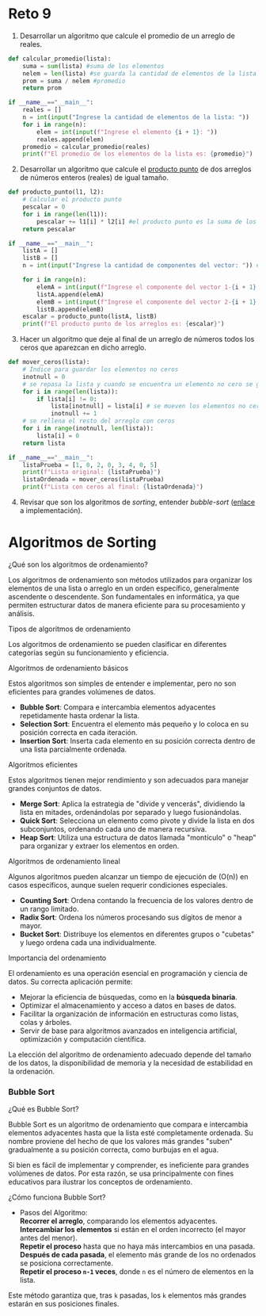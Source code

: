 # Reto 9

1. Desarrollar un algoritmo que calcule el promedio de un arreglo de reales.
```python
def calcular_promedio(lista):
    suma = sum(lista) #suma de los elementos
    nelem = len(lista) #se guarda la cantidad de elementos de la lista
    prom = suma / nelem #promedio
    return prom

if __name__=="__main__":
    reales = []
    n = int(input("Ingrese la cantidad de elementos de la lista: "))
    for i in range(n):
        elem = int(input(f"Ingrese el elemento {i + 1}: "))
        reales.append(elem)
    promedio = calcular_promedio(reales)
    print(f"El promedio de los elementos de la lista es: {promedio}")
```
2. Desarrollar un algoritmo que calcule el [producto punto](https://www.cuemath.com/algebra/dot-product/) de dos arreglos de números enteros (reales) de igual tamaño.
```python
def producto_punto(l1, l2):
    # Calcular el producto punto
    pescalar = 0
    for i in range(len(l1)):
        pescalar += l1[i] * l2[i] #el producto punto es la suma de los productos de sus correspondientes coordenadas
    return pescalar

if __name__=="__main__":
    listA = []
    listB = []
    n = int(input("Ingrese la cantidad de componentes del vector: ")) #se asegura que los dos vectores tengan el mismo tamaño

    for i in range(n):
        elemA = int(input(f"Ingrese el componente del vector 1-{i + 1}: "))
        listA.append(elemA)
        elemB = int(input(f"Ingrese el componente del vector 2-{i + 1}: "))
        listB.append(elemB)
    escalar = producto_punto(listA, listB)
    print(f"El producto punto de los arreglos es: {escalar}")

```
3. Hacer un algoritmo que deje al final de un arreglo de números todos los ceros que aparezcan en dicho arreglo.
```python
def mover_ceros(lista):
    # Índice para guardar los elementos no ceros
    inotnull = 0
    # se repasa la lista y cuando se encuentra un elemento no cero se guarda en inotnull
    for i in range(len(lista)):
        if lista[i] != 0:
            lista[inotnull] = lista[i] # se mueven los elementos no cero a las primeras posiciones
            inotnull += 1
    # se rellena el resto del arreglo con ceros
    for i in range(inotnull, len(lista)):
        lista[i] = 0
    return lista

if __name__=="__main__":
    listaPrueba = [1, 0, 2, 0, 3, 4, 0, 5]
    print(f"Lista original: {listaPrueba}")
    listaOrdenada = mover_ceros(listaPrueba)
    print(f"Lista con ceros al final: {listaOrdenada}")
```
4. Revisar que son los algoritmos de *sorting*, entender *bubble-sort* ([enlace](https://www.geeksforgeeks.org/bubble-sort/) a implementación).

# Algoritmos de Sorting

¿Qué son los algoritmos de ordenamiento?

Los algoritmos de ordenamiento son métodos utilizados para organizar los elementos de una lista o arreglo en un orden específico, generalmente ascendente o descendente. Son fundamentales en informática, ya que permiten estructurar datos de manera eficiente para su procesamiento y análisis.

Tipos de algoritmos de ordenamiento

Los algoritmos de ordenamiento se pueden clasificar en diferentes categorías según su funcionamiento y eficiencia.

Algoritmos de ordenamiento básicos

Estos algoritmos son simples de entender e implementar, pero no son eficientes para grandes volúmenes de datos.

- **Bubble Sort**: Compara e intercambia elementos adyacentes repetidamente hasta ordenar la lista.
- **Selection Sort**: Encuentra el elemento más pequeño y lo coloca en su posición correcta en cada iteración.
- **Insertion Sort**: Inserta cada elemento en su posición correcta dentro de una lista parcialmente ordenada.

Algoritmos eficientes

Estos algoritmos tienen mejor rendimiento y son adecuados para manejar grandes conjuntos de datos.

- **Merge Sort**: Aplica la estrategia de "divide y vencerás", dividiendo la lista en mitades, ordenándolas por separado y luego fusionándolas.
- **Quick Sort**: Selecciona un elemento como pivote y divide la lista en dos subconjuntos, ordenando cada uno de manera recursiva.
- **Heap Sort**: Utiliza una estructura de datos llamada "montículo" o "heap" para organizar y extraer los elementos en orden.

Algoritmos de ordenamiento lineal

Algunos algoritmos pueden alcanzar un tiempo de ejecución de \(O(n)\) en casos específicos, aunque suelen requerir condiciones especiales.

- **Counting Sort**: Ordena contando la frecuencia de los valores dentro de un rango limitado.
- **Radix Sort**: Ordena los números procesando sus dígitos de menor a mayor.
- **Bucket Sort**: Distribuye los elementos en diferentes grupos o "cubetas" y luego ordena cada una individualmente.

Importancia del ordenamiento

El ordenamiento es una operación esencial en programación y ciencia de datos. Su correcta aplicación permite:

- Mejorar la eficiencia de búsquedas, como en la **búsqueda binaria**.
- Optimizar el almacenamiento y acceso a datos en bases de datos.
- Facilitar la organización de información en estructuras como listas, colas y árboles.
- Servir de base para algoritmos avanzados en inteligencia artificial, optimización y computación científica.

La elección del algoritmo de ordenamiento adecuado depende del tamaño de los datos, la disponibilidad de memoria y la necesidad de estabilidad en la ordenación.

### Bubble Sort

¿Qué es Bubble Sort?  

Bubble Sort es un algoritmo de ordenamiento que compara e intercambia elementos adyacentes hasta que la lista esté completamente ordenada. Su nombre proviene del hecho de que los valores más grandes "suben" gradualmente a su posición correcta, como burbujas en el agua.  

Si bien es fácil de implementar y comprender, es ineficiente para grandes volúmenes de datos. Por esta razón, se usa principalmente con fines educativos para ilustrar los conceptos de ordenamiento.  

¿Cómo funciona Bubble Sort?  

* Pasos del Algoritmo:  
**Recorrer el arreglo**, comparando los elementos adyacentes.  
**Intercambiar los elementos** si están en el orden incorrecto (el mayor antes del menor).  
**Repetir el proceso** hasta que no haya más intercambios en una pasada.  
**Después de cada pasada**, el elemento más grande de los no ordenados se posiciona correctamente.  
**Repetir el proceso `n-1` veces**, donde `n` es el número de elementos en la lista.  

Este método garantiza que, tras `k` pasadas, los `k` elementos más grandes estarán en sus posiciones finales.  

